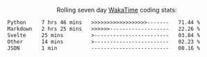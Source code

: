 <p align="center">Rolling seven day <a href="https://wakatime.com/@syrkis"/>WakaTime</a> coding stats:</p>
<!--START_SECTION:waka-->

```txt
Python     7 hrs 46 mins   >>>>>>>>>>>>>>>>>>-------   71.44 %
Markdown   2 hrs 25 mins   >>>>>>-------------------   22.26 %
Svelte     25 mins         >------------------------   03.84 %
Other      14 mins         >------------------------   02.23 %
JSON       1 min           -------------------------   00.16 %
```

<!--END_SECTION:waka-->
